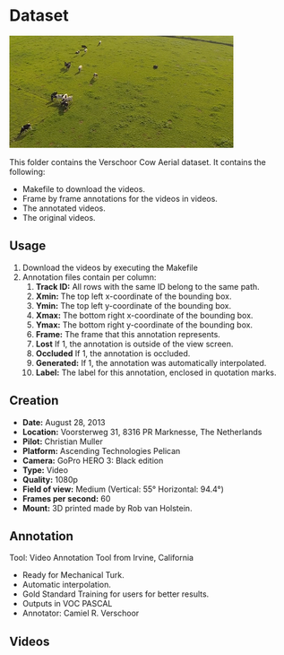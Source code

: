 Dataset
=======


![Verschoor Aerial Cow Dataset](dataset.png "Verschoor Aerial Cow Dataset")

This folder contains the Verschoor Cow Aerial dataset. It contains the following:
- Makefile to download the videos.
- Frame by frame annotations for the videos in videos.
- The annotated videos.
- The original videos.

Usage
-----


1. Download the videos by executing the Makefile
2. Annotation files contain per column:
    1.  **Track ID:** All rows with the same ID belong to the same path.
    2.  **Xmin:** The top left x-coordinate of the bounding box.
    3.  **Ymin:** The top left y-coordinate of the bounding box.
    4.  **Xmax:** The bottom right x-coordinate of the bounding box.
    5.  **Ymax:** The bottom right y-coordinate of the bounding box.
    6.  **Frame:** The frame that this annotation represents.
    7.  **Lost** If 1, the annotation is outside of the view screen.
    8.  **Occluded** If 1, the annotation is occluded.
    9.  **Generated:** If 1, the annotation was automatically interpolated.
    10. **Label:** The label for this annotation, enclosed in quotation marks.


Creation
--------


- **Date:** August 28, 2013
- **Location:** Voorsterweg 31, 8316 PR Marknesse, The Netherlands
- **Pilot:** Christian Muller
- **Platform:** Ascending Technologies Pelican
- **Camera:** GoPro HERO 3: Black edition
- **Type:** Video
- **Quality:** 1080p
- **Field of view:** Medium (Vertical: 55° Horizontal: 94.4°)
- **Frames per second:** 60
- **Mount:** 3D printed made by Rob van Holstein.


Annotation
----------


Tool: Video Annotation Tool from Irvine, California
- Ready for Mechanical Turk.
- Automatic interpolation.
- Gold Standard Training for users for better results.
- Outputs in VOC PASCAL 
- Annotator: Camiel R. Verschoor


Videos
------
